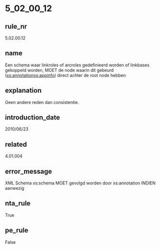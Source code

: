 # 5_02_00_12

## rule_nr
5.02.00.12

## name
Een schema waar linkroles of arcroles gedefinieerd worden of linkbases gekoppeld worden, MOET de node waarin dit gebeurd (<xs:annotation><xs:appinfo>) direct achter de root node hebben

## explanation
Geen andere reden dan consistentie.

## introduction_date
2010/06/23

## related
4.01.004

## error_message
XML Schema xs:schema MOET gevolgd worden door xs:annotation INDIEN aanwezig

## nta_rule
True

## pe_rule
False

